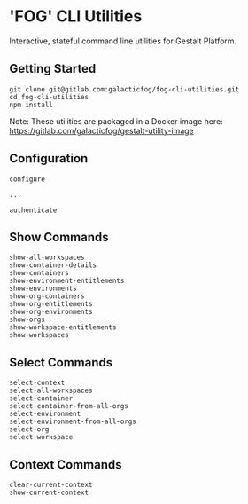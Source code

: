 
# 'FOG' CLI Utilities

Interactive, stateful command line utilities for Gestalt Platform.

## Getting Started

```
git clone git@gitlab.com:galacticfog/fog-cli-utilities.git
cd fog-cli-utilities
npm install
```

Note: These utilities are packaged in a Docker image here: https://gitlab.com/galacticfog/gestalt-utility-image


## Configuration
```
configure

...

authenticate
```

## Show Commands
```
show-all-workspaces
show-container-details
show-containers
show-environment-entitlements
show-environments
show-org-containers
show-org-entitlements
show-org-environments
show-orgs
show-workspace-entitlements
show-workspaces
```

## Select Commands
```
select-context
select-all-workspaces
select-container
select-container-from-all-orgs
select-environment
select-environment-from-all-orgs
select-org
select-workspace
```

## Context Commands
```
clear-current-context
show-current-context
```
